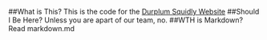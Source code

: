 ##What is This?
This is the code for the [Durplum Squidly Website](https://thederplumsquidly.github.io/website/)
##Should I Be Here?
Unless you are apart of our team, no.
##WTH is Markdown?
Read markdown.md
